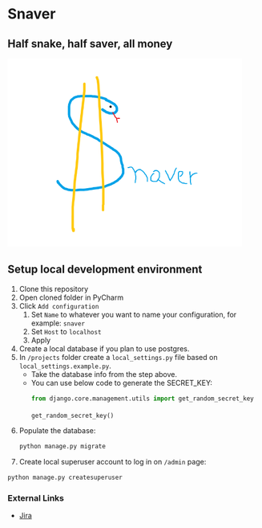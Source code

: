 # Snaver

## Half snake, half saver, all money

<img src="/docs/images/logo.png" alt="Snaver" width="468" height="375"/>

## Setup local development environment

1. Clone this repository
2. Open cloned folder in PyCharm
3. Click `Add configuration`
   1. Set `Name` to whatever you want to name your configuration, 
      for example: `snaver`
   2. Set `Host` to `localhost`
   3. Apply
2. Create a local database if you plan to use postgres.
3. In `/projects` folder create a `local_settings.py` file based on
   `local_settings.example.py`.
    * Take the database info from the step above.
    * You can use below code to generate the SECRET_KEY:
       ```python
       from django.core.management.utils import get_random_secret_key  
    
       get_random_secret_key()
       ```
4. Populate the database:
   ```bash
   python manage.py migrate
   ```
5.  Create local superuser account to log in on `/admin` page:
   ```bash
   python manage.py createsuperuser
   ```

### External Links

* [Jira](https://jira.is-academy.pl/secure/RapidBoard.jspa?rapidView=423&projectKey=JPYDZR2SN)



